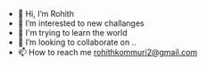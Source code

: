 - 👋 Hi, I’m Rohith
- 👀 I’m interested to new challanges
- 🌱 I'm trying to learn the world
- 💞️ I’m looking to collaborate on ..
- 📫 How to reach me rohithkommuri2@gmail.com

<!---
kommurirohithkumar/kommurirohithkumar is a ✨ special ✨ repository because its `README.md` (this file) appears on your GitHub profile.
You can click the Preview link to take a look at your changes.
--->
